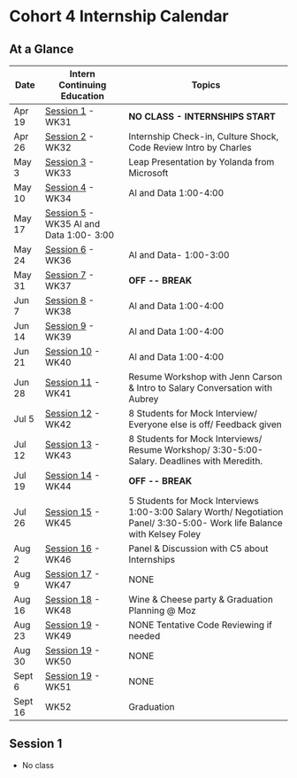 # Cohort 4 Internship Calendar

## At a Glance

Date    | Intern Continuing Education         | Topics
--------|-------------------------------------|-----------------------------
Apr 19  | [Session 1](#session-1) - WK31 | **NO CLASS - INTERNSHIPS START**
Apr 26  | [Session 2](#session-2) - WK32 | Internship Check-in, Culture Shock, Code Review Intro by Charles 
May 3   | [Session 3](#session-3) - WK33 | Leap Presentation by Yolanda from Microsoft
May 10  | [Session 4](#session-4) - WK34 | Al and Data 1:00-4:00 
May 17  | [Session 5](#session-5) - WK35   Al and Data 1:00- 3:00 
May 24  | [Session 6](#session-6) - WK36 | Al and Data- 1:00-3:00 
May 31  | [Session 7](#session-7) - WK37 | **OFF -- BREAK**
Jun 7   | [Session 8](#session-8) - WK38 | Al and Data 1:00-4:00 
Jun 14  | [Session 9](#session-9) - WK39 | Al and Data 1:00-4:00 
Jun 21  | [Session 10](#session-10) - WK40 | Al and Data 1:00-4:00 
Jun 28  | [Session 11](#session-11) - WK41 | Resume Workshop with Jenn Carson & Intro to Salary Conversation with Aubrey
Jul 5   | [Session 12](#session-12) - WK42 | 8 Students for Mock Interview/ Everyone else is off/ Feedback given
Jul 12  | [Session 13](#session-13) - WK43 | 8 Students for Mock Interviews/ Resume Workshop/ 3:30-5:00- Salary. Deadlines with Meredith.  
Jul 19  | [Session 14](#session-14) - WK44 | **OFF -- BREAK**
Jul 26  | [Session 15](#session-15) - WK45 | 5 Students for Mock Interviews 1:00-3:00 Salary Worth/ Negotiation Panel/ 3:30-5:00- Work life Balance with Kelsey Foley
Aug 2   | [Session 16](#session-16) - WK46 | Panel & Discussion with C5 about Internships
Aug 9   | [Session 17](#session-17) - WK47 | NONE
Aug 16  | [Session 18](#session-18) - WK48 | Wine & Cheese party & Graduation Planning @ Moz
Aug 23  | [Session 19](#session-19) - WK49 | NONE Tentative Code Reviewing if needed
Aug 30  | [Session 19](#session-20) - WK50 | NONE
Sept 6  | [Session 19](#session-21) - WK51 | NONE
Sept 16 |                             WK52 | Graduation

## Session 1
- No class

<!--
## Session 2
- 1:00 - 2:00 - Checkin with Alexandra
- 2:00 - 3:30 - Cynthia, Culture Shock
- 3:30 - 5:00 - Charles, Code Review Intro

## Session 3
- 1:00- 3:00 - Leap Presentation by Yolanda
- 2:15- 5:00 - Code Review

## Session 4
- 1:00- 3:00 - Al and Data
- 3:00- 5:00 - Code Reviewing

## Session 5
- 3 hours of code reviewing at home due by ____. Please email Alexandra when complete.  This is being tracked.

## Session 6
- 1:00 - 2:00 Password and Security Lecture with Charles
- 2:00 - 5:00 Code Reviewing and helping C5

## Session 7
- 1:00- 1:30 - Check-In with Alexandra: Interview Coaching Sign Up. Resume Workshop.
- 1:30- 3:30 -
- 3:30- 5:00 - Work+Life Integration/Balance In Tech

## Session 8
- 1:00 - 3:00 - Intro to Salary conversation with Aubrey
- 3:00 - 3:30 - Check in with Alexandra
- 3:00 - 5:00 - Code Reviewing and helping C5

## Session 9
- 1:00- 3:00 - Resume Workshop with Annie
- 3:00- 4:00 - Check in with Alexandra
- 3:00- 5:00- Code Reviewing and helping C5

## Session 10
- 1:00- 5:00 - 8 Students @ AdaHQ for Mock interviewing with coaches
- _if you are one of the 8 in this week please arrive at 1:00 and plan to stay till 5:00. You will be code reviewing when you are not interviewing._

## Session 11
- 1:00 - 5:00 - 1:1 Resume Review with Annie. Code Reviewing

## Session 12
- 1:00- 5:00 - 8 Students @ AdaHQ for Mock interviewing with coaches
- _if you are one of the 8 in this week please arrive at 1:00 and plan to stay till 5:00. You will be code reviewing when you are not interviewing._

## Session 13
- 1:00-5:00 - 8 Students will be conducting 50 minute mock interviews
- 1:00- 3:00 - Panel and Small Group Discussions With C5
- 3:00-3:30 - Check-in with Alexandra
- 3:30- 5:00  Code Reviewing and helping C5 with Capstones

## Session 14
-- Summer Break WooHoo

## Session 15
- 1:00- 2:30- Salary Worth and Negotiation Panel
- 3:00- 4:00- Check in with Alexandra
- 4:00- 5:00- Code Reviewing

## Session 16
-- 1:00- 5:00-- At home code review

## Session 17

## Session 18
- 1:00- 5:00-- Wine and cheese graduation planning party
-->
